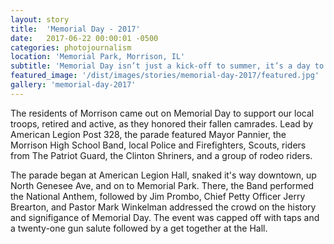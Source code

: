 ```yaml
---
layout: story
title:  'Memorial Day - 2017'
date:   2017-06-22 00:00:01 -0500
categories: photojournalism
location: 'Memorial Park, Morrison, IL'
subtitle: 'Memorial Day isn’t just a kick-off to summer, it’s a day to honor the fallen.'
featured_image: '/dist/images/stories/memorial-day-2017/featured.jpg'
gallery: 'memorial-day-2017'
---
```


The residents of Morrison came out on Memorial Day to support our local troops, retired and active, as they honored their fallen camrades. Lead by American Legion Post 328, the parade featured Mayor Pannier, the Morrison High School Band, local Police and Firefighters, Scouts, riders from The Patriot Guard, the Clinton Shriners, and a group of rodeo riders.

The parade began at American Legion Hall, snaked it's way downtown, up North Genesee Ave, and on to Memorial Park. There, the Band performed the National Anthem, followed by Jim Prombo, Chief Petty Officer Jerry Brearton, and Pastor Mark Winkelman addressed the crowd on the history and signifigance of Memorial Day. The event was capped off with taps and a twenty-one gun salute followed by a get together at the Hall.


